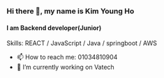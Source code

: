 
<!--
**2011136022/2011136022** is a ✨ _special_ ✨ repository because its `README.md` (this file) appears on your GitHub profile.

Here are some ideas to get you started:

- 🔭 I’m currently working on ...
- 🌱 I’m currently learning ...
- 👯 I’m looking to collaborate on ...
- 🤔 I’m looking for help with ...
- 💬 Ask me about ...
- 📫 How to reach me: ...
- 😄 Pronouns: ...
- ⚡ Fun fact: ...
-->
### Hi there 👋, my name is Kim Young Ho
#### I am Backend developer(Junior)

Skills: REACT / JavaScript / Java / springboot / AWS

- 📫 How to reach me: 01034810904
- 🔭 I’m currently working on Vatech
